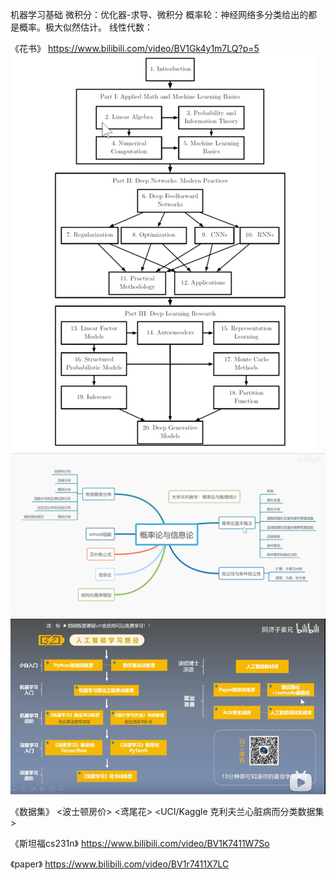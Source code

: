 机器学习基础
    微积分：优化器-求导、微积分
    概率轮：神经网络多分类给出的都是概率。极大似然估计。
    线性代数：

《花书》
https://www.bilibili.com/video/BV1Gk4y1m7LQ?p=5
![img_1.png](img_1.png)
![img_2.png](img_2.png)
![img.png](img.png)

《数据集》
<波士顿房价>
<鸢尾花>
<MINIST>
<UCI/Kaggle 克利夫兰心脏病而分类数据集>

《斯坦福cs231n》
https://www.bilibili.com/video/BV1K7411W7So

《paper》
https://www.bilibili.com/video/BV1r7411X7LC